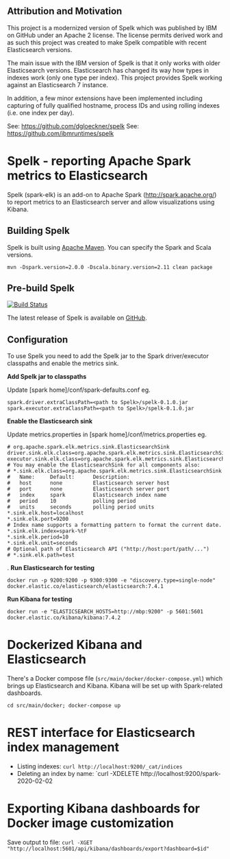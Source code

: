 ## Attribution and Motivation
This project is a modernized version of Spelk which was published by IBM on GitHub under
an Apache 2 license. The license permits derived work and as such this project was created
to make Spelk compatible with recent Elasticsearch versions.

The main issue with the IBM version of Spelk is that it only works with older Elasticsearch versions.
Elasticsearch has changed its way how types in indexes work (only one type per index). This
project provides Spelk working against an Elasticsearch 7 instance.

In addition, a few minor extensions have been implemented including capturing of fully qualified hostname,
process IDs and using rolling indexes (i.e. one index per day).

See: https://github.com/dgloeckner/spelk
See: https://github.com/ibmruntimes/spelk

# Spelk - reporting Apache Spark metrics to Elasticsearch

Spelk (spark-elk) is an add-on to Apache Spark (<http://spark.apache.org/>) to report metrics to an Elasticsearch server and allow visualizations using Kibana.

## Building Spelk

Spelk is built using [Apache Maven](http://maven.apache.org/). You can specify the Spark and Scala versions.

    mvn -Dspark.version=2.0.0 -Dscala.binary.version=2.11 clean package

## Pre-build Spelk
[![Build Status](https://travis-ci.com/dgloeckner/spelk.svg?branch=master)](https://travis-ci.com/dgloeckner/spelk)

The latest release of Spelk is available on [GitHub](https://github.com/dgloeckner/spelk/releases/latest). 

## Configuration

To use Spelk you need to add the Spelk jar to the Spark driver/executor classpaths and enable the metrics sink.

**Add Spelk jar to classpaths**

Update [spark home]/conf/spark-defaults.conf eg.

	spark.driver.extraClassPath=<path to Spelk>/spelk-0.1.0.jar
	spark.executor.extraClassPath=<path to Spelk>/spelk-0.1.0.jar
 
**Enable the Elasticsearch sink**

Update metrics.properties in [spark home]/conf/metrics.properties eg.

	# org.apache.spark.elk.metrics.sink.ElasticsearchSink
	driver.sink.elk.class=org.apache.spark.elk.metrics.sink.ElasticsearchSink
	executor.sink.elk.class=org.apache.spark.elk.metrics.sink.ElasticsearchSink
	# You may enable the ElasticsearchSink for all components also:
	# *.sink.elk.class=org.apache.spark.elk.metrics.sink.ElasticsearchSink
	#   Name:     Default:      Description:
	#   host      none          Elasticsearch server host	
	#   port      none          Elasticsearch server port 
	#   index     spark         Elasticsearch index name
	#   period    10            polling period
	#   units     seconds       polling period units
	*.sink.elk.host=localhost
	*.sink.elk.port=9200
	# Index name supports a formatting pattern to format the current date.
	*.sink.elk.index=spark-%tF
	*.sink.elk.period=10
	*.sink.elk.unit=seconds
	# Optional path of Elasticsearch API ("http://host:port/path/...")
	# *.sink.elk.path=test
.
**Run Elasticsearch for testing**

`docker run -p 9200:9200 -p 9300:9300 -e "discovery.type=single-node" docker.elastic.co/elasticsearch/elasticsearch:7.4.1`

**Run Kibana for testing**

`docker run -e "ELASTICSEARCH_HOSTS=http://mbp:9200" -p 5601:5601 docker.elastic.co/kibana/kibana:7.4.2`

# Dockerized Kibana and Elasticsearch

There's a Docker compose file (`src/main/docker/docker-compose.yml`) which brings up Elasticsearch
and Kibana. Kibana will be set up with Spark-related dashboards.

````cd src/main/docker; docker-compose up````
 
 # REST interface for Elasticsearch index management
 * Listing indexes: `curl http://localhost:9200/_cat/indices`
 * Deleting an index by name: `curl -XDELETE http://localhost:9200/spark-2020-02-02
 
 # Exporting Kibana dashboards for Docker image customization
 Save output to file:
```curl -XGET "http://localhost:5601/api/kibana/dashboards/export?dashboard=$id"```